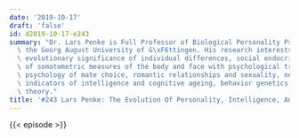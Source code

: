 ```yaml
---
date: '2019-10-17'
draft: 'false'
id: d2019-10-17-e243
summary: "Dr. Lars Penke is Full Professor of Biological Personality Psychology at\
  \ the Georg August University of G\xF6ttingen. His research interests include the\
  \ evolutionary significance of individual differences, social endocrinology, links\
  \ of somatometric measures of the body and face with psychological traits, the evolutionary\
  \ psychology of mate choice, romantic relationships and sexuality, neurostructural\
  \ indicators of intelligence and cognitive ageing, behavior genetics, and life history\
  \ theory."
title: '#243 Lars Penke: The Evolution Of Personality, Intelligence, And Mate Preferences'
---
```

{{< episode >}}
